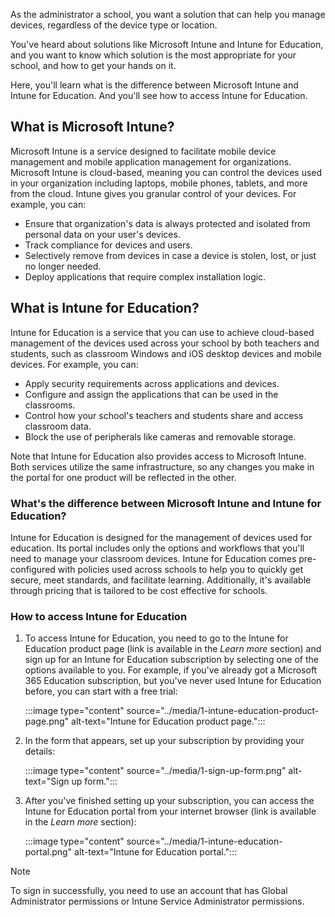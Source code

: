 
As the administrator a school, you want a solution that can help you manage devices, regardless of the device type or location. 

You've heard about solutions like Microsoft Intune and Intune for Education, and you want to know which solution is the most appropriate for your school, and how to get your hands on it.

Here, you'll learn what is the difference between Microsoft Intune and Intune for Education. And you'll see how to access Intune for Education.

## What is Microsoft Intune?

Microsoft Intune is a service designed to facilitate mobile device management and mobile application management for organizations. Microsoft Intune is cloud-based, meaning you can control the devices used in your organization including laptops, mobile phones, tablets, and more from the cloud. Intune gives you granular control of your devices. For example, you can:

- Ensure that organization's data is always protected and isolated from personal data on your user's devices.
- Track compliance for devices and users.
- Selectively remove from devices in case a device is stolen, lost, or just no longer needed.
- Deploy applications that require complex installation logic.

## What is Intune for Education?

Intune for Education is a service that you can use to achieve cloud-based management of the devices used across your school by both teachers and students, such as classroom Windows and iOS desktop devices and mobile devices. For example, you can:

- Apply security requirements across applications and devices.
- Configure and assign the applications that can be used in the classrooms.
- Control how your school's teachers and students share and access classroom data.
- Block the use of peripherals like cameras and removable storage.

Note that Intune for Education also provides access to Microsoft Intune. Both services utilize the same infrastructure, so any changes you make in the portal for one product will be reflected in the other.

### What's the difference between Microsoft Intune and Intune for Education?

Intune for Education is designed for the management of devices used for education. Its portal includes only the options and workflows that you'll need to manage your classroom devices. Intune for Education comes pre-configured with policies used across schools to help you to quickly get secure, meet standards, and facilitate learning. Additionally, it's available through pricing that is tailored to be cost effective for schools.

### How to access Intune for Education

1. To access Intune for Education, you need to go to the Intune for Education product page (link is available in the *Learn more* section) and sign up for an Intune for Education subscription by selecting one of the options available to you. For example, if you've already got a Microsoft 365 Education subscription, but you've never used Intune for Education before, you can start with a free trial:

   :::image type="content" source="../media/1-intune-education-product-page.png" alt-text="Intune for Education product page.":::

1. In the form that appears, set up your subscription by providing your details:

   :::image type="content" source="../media/1-sign-up-form.png" alt-text="Sign up form.":::

1. After you've finished setting up your subscription, you can access the Intune for Education portal from your internet browser (link is available in the *Learn more* section):

   :::image type="content" source="../media/1-intune-education-portal.png" alt-text="Intune for Education portal.":::

> [!NOTE]
> To sign in successfully, you need to use an account that has Global Administrator permissions or Intune Service Administrator permissions.
